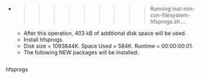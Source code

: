 * >>>>>>>>> Running inst-min-con-filesystem-hfsprogs.sh ...
  * After this operation, 403 kB of additional disk space will be used.
  * Install hfsprogs.
  * Disk size = 1093844K. Space Used = 584K. Runtime = 00:00:00:01.
  * The following NEW packages will be installed:
  ```bash
hfsprogs
  ```

